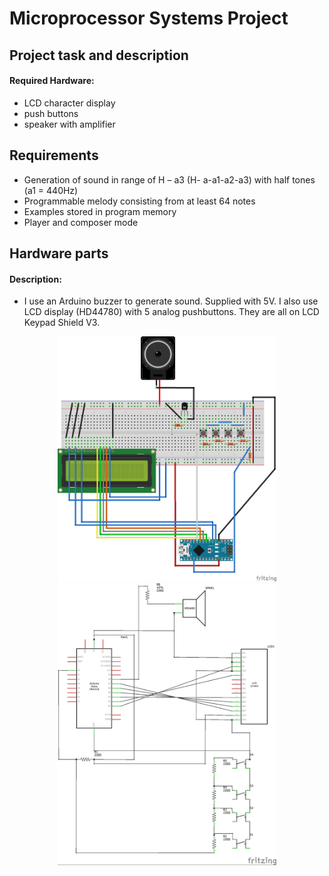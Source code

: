 # Microprocessor Systems Project

## Project task and description
#### Required Hardware:
- LCD character display 
- push buttons
- speaker with amplifier
## Requirements
- Generation of sound in range of H – a3 (H- a-a1-a2-a3) with half tones
(a1 = 440Hz)
- Programmable melody consisting from at least 64 notes
- Examples stored in program memory
- Player and composer mode
## Hardware parts
#### Description:
- I use an Arduino buzzer to generate sound. Supplied with 5V. I also use LCD display (HD44780) with 5 analog pushbuttons. They are all on LCD Keypad Shield V3.

<p align="center">
  <img src="project_music_generator_bb_2.png" width="350"/>
  <img src="project_music_generatorv2_schemV2.jpg" width="350"/>
</p>
